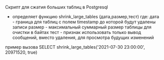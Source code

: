 Скрипт для сжатия больших таблиц в Postgresql
- определяет функцию shrink_large_tables (дата,размер,тест)
где:
    дата - граница для таблиц с полем timestamp до которой будут удалены записи
    размер - максимальный суммарный размер таблицы для очистки в байтах
    тест - признак использовать только вывод сообщений, вместо удаления, для просмотра будущих изменений

пример вызова 
    SELECT shrink_large_tables('2021-07-30 23:00:00', 20971520, true) 